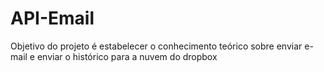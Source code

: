 # API-Email
Objetivo do projeto é estabelecer o conhecimento teórico sobre enviar e-mail e enviar o histórico para a nuvem do dropbox
